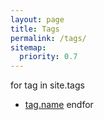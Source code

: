 ```yaml
---
layout: page
title: Tags
permalink: /tags/
sitemap:
  priority: 0.7
---
```

 for tag in site.tags
* [tag.name](site.baseurl/tags/tag.name)
 endfor

